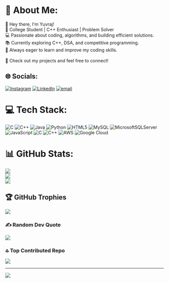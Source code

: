 # 💫 About Me:
👋 Hey there, I'm Yuvraj!<br>🚀 College Student | C++ Enthusiast | Problem Solver<br>💻 Passionate about coding, algorithms, and building efficient solutions.<br>📚 Currently exploring C++, DSA, and competitive programming.<br>🎯 Always eager to learn and improve my coding skills.<br><br>🔗 Check out my projects and feel free to connect!


## 🌐 Socials:
[![Instagram](https://img.shields.io/badge/Instagram-%23E4405F.svg?logo=Instagram&logoColor=white)](https://instagram.com/yuvraj.nagarkoti) [![LinkedIn](https://img.shields.io/badge/LinkedIn-%230077B5.svg?logo=linkedin&logoColor=white)]((https://www.linkedin.com/in/yuvraj-nagarkoti/)) [![email](https://img.shields.io/badge/Email-D14836?logo=gmail&logoColor=white)](mailto:yuvrajnagarkoti8423@gmail.com) 

# 💻 Tech Stack:
![C](https://img.shields.io/badge/c-%2300599C.svg?style=for-the-badge&logo=c&logoColor=white) ![C++](https://img.shields.io/badge/c++-%2300599C.svg?style=for-the-badge&logo=c%2B%2B&logoColor=white) ![Java](https://img.shields.io/badge/java-%23ED8B00.svg?style=for-the-badge&logo=openjdk&logoColor=white) ![Python](https://img.shields.io/badge/python-3670A0?style=for-the-badge&logo=python&logoColor=ffdd54) ![HTML5](https://img.shields.io/badge/html5-%23E34F26.svg?style=for-the-badge&logo=html5&logoColor=white) ![MySQL](https://img.shields.io/badge/mysql-4479A1.svg?style=for-the-badge&logo=mysql&logoColor=white) ![MicrosoftSQLServer](https://img.shields.io/badge/Microsoft%20SQL%20Server-CC2927?style=for-the-badge&logo=microsoft%20sql%20server&logoColor=white) ![JavaScript](https://img.shields.io/badge/javascript-%23323330.svg?style=for-the-badge&logo=javascript&logoColor=%23F7DF1E) ![C](https://img.shields.io/badge/c-%2300599C.svg?style=for-the-badge&logo=c&logoColor=white) ![C++](https://img.shields.io/badge/c++-%2300599C.svg?style=for-the-badge&logo=c%2B%2B&logoColor=white) ![AWS](https://img.shields.io/badge/AWS-%23FF9900.svg?style=for-the-badge&logo=amazon-aws&logoColor=white) ![Google Cloud](https://img.shields.io/badge/GoogleCloud-%234285F4.svg?style=for-the-badge&logo=google-cloud&logoColor=white)
# 📊 GitHub Stats:
![](https://github-readme-stats.vercel.app/api?username=yuvrajnagarkoti&theme=dark&hide_border=false&include_all_commits=false&count_private=false)<br/>
![](https://nirzak-streak-stats.vercel.app/?user=yuvrajnagarkoti&theme=dark&hide_border=false)<br/>
![](https://github-readme-stats.vercel.app/api/top-langs/?username=yuvrajnagarkoti&theme=dark&hide_border=false&include_all_commits=false&count_private=false&layout=compact)

## 🏆 GitHub Trophies
![](https://github-profile-trophy.vercel.app/?username=yuvrajnagarkoti&theme=monokai&no-frame=false&no-bg=true&margin-w=4)

### ✍️ Random Dev Quote
![](https://quotes-github-readme.vercel.app/api?type=horizontal&theme=dark)

### 🔝 Top Contributed Repo
![](https://github-contributor-stats.vercel.app/api?username=yuvrajnagarkoti&limit=5&theme=tokyonight&combine_all_yearly_contributions=true)

---
[![](https://visitcount.itsvg.in/api?id=yuvrajnagarkoti&icon=0&color=0)](https://visitcount.itsvg.in)
